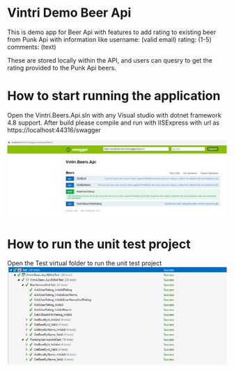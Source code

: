 # Vintri Demo Beer Api

This is demo app for Beer Api with features to add rating to existing beer from Punk Api with information like
username: (valid email)
rating: (1-5)
comments: (text)

These are stored locally within the API, and users can quesry to get the rating provided to the Punk Api beers.

# How to start running the application

Open the Vintri.Beers.Api.sln with any Visual studio with dotnet framework 4.8 support.
After build please compile and run with IISExpress with url as
https://localhost:44316/swagger

![Alt text](ApiSwaggerImage.PNG?raw=true "Api Swagger")

# How to run the unit test project

Open the Test virtual folder to run the unit test project
![Alt text](ApiUnitTestImage.PNG?raw=true "Unit Test Api")
